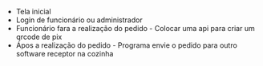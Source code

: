 - Tela inicial
- Login de funcionário ou administrador
- Funcionário fara a realização do pedido - Colocar uma api para criar um qrcode de pix
- Ápos a realização do pedido - Programa envie o pedido para outro software receptor na cozinha